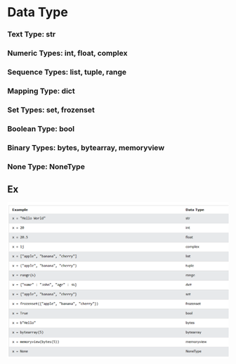 # Data Type

### Text Type:	str
### Numeric Types:	int, float, complex
### Sequence Types:	list, tuple, range
### Mapping Type:	dict
### Set Types:	set, frozenset
### Boolean Type:	bool
### Binary Types:	bytes, bytearray, memoryview
### None Type:	NoneType

## Ex
![Data Type](./datatype.png)